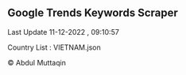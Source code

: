 

## Google Trends Keywords Scraper 
 
Last Update 11-12-2022 , 09:10:57

Country List :
VIETNAM.json



© Abdul Muttaqin 
